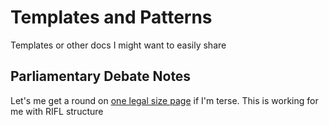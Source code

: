 # Templates and Patterns
Templates or other docs I might want to easily share

## Parliamentary Debate Notes
Let's me get a round on [one legal size page](parliamentary-debate-notes.pdf) if I'm terse. This is working for me with RIFL structure

